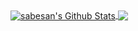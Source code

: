 <!--
 * @Author: 米笙
 * @Date: 2020-11-07 17:46:32
 * @Copyright 2020 ，米笙
 * @Open Source License: MIT
 * @LastEditTime: 2020-11-07 17:57:14
 * @FilePath: \mijingdgit\README.md
 * @Description:
-->

<a href="https://github-readme-stats.vercel.app/api?username=mijingdgit&hide=issues&show_icons=true">
<img align="center" alt="sabesan's Github Stats" src="https://github-readme-stats.vercel.app/api?username=mijingdgit&hide=issues&show_icons=true" />
</a>

<a href="https://github-readme-stats.vercel.app/api/top-langs/?username=mijingdgit&layout=compact&langs_count=10">
<img align="center" src="https://github-readme-stats.vercel.app/api/top-langs/?username=mijingdgit&layout=compact&langs_count=10" />
</a>
